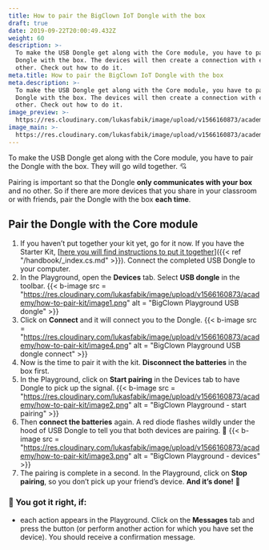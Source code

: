 ```yaml
---
title: How to pair the BigClown IoT Dongle with the box
draft: true
date: 2019-09-22T20:00:49.432Z
weight: 60
description: >-
  To make the USB Dongle get along with the Core module, you have to pair the
  Dongle with the box. The devices will then create a connection with each
  other. Check out how to do it.
meta.title: How to pair the BigClown IoT Dongle with the box
meta.description: >-
  To make the USB Dongle get along with the Core module, you have to pair the
  Dongle with the box. The devices will then create a connection with each
  other. Check out how to do it.
image_preview: >-
  https://res.cloudinary.com/lukasfabik/image/upload/v1566160873/academy/how-to-pair-kit/image2.png
image_main: >-
  https://res.cloudinary.com/lukasfabik/image/upload/v1566160873/academy/how-to-pair-kit/image4.png
---
```

To make the USB Dongle get along with the Core module, you have to pair the Dongle with the box. They will go wild together. 💘 

Pairing is important so that the Dongle **only communicates with your box** and no other. So if there are more devices that you share in your classroom or with friends, pair the Dongle with the box **each time**.  

## Pair the Dongle with the Core module

1.  If you haven’t put together your kit yet, go for it now. If you have the Starter Kit, [[here you will find instructions to put it together](https://www.bigclown.com/handbook/)]({{< ref "/handbook/_index.cs.md" >}}). Connect the completed USB Dongle to your computer. 
2. In the Playground, open the **Devices** tab. Select **USB dongle** in the toolbar.
   {{< b-image src = "https://res.cloudinary.com/lukasfabik/image/upload/v1566160873/academy/how-to-pair-kit/image1.png" alt = "BigClown Playground USB dongle" >}}
3. Click on **Connect** and it will connect you to the Dongle.
   {{< b-image src = "https://res.cloudinary.com/lukasfabik/image/upload/v1566160873/academy/how-to-pair-kit/image4.png" alt = "BigClown Playground USB dongle connect" >}}
4.  Now is the time to pair it with the kit. **Disconnect the batteries** in the box first. 
5. In the Playground, click on **Start pairing** in the Devices tab to have Dongle to pick up the signal. 
   {{< b-image src = "https://res.cloudinary.com/lukasfabik/image/upload/v1566160873/academy/how-to-pair-kit/image2.png" alt = "BigClown Playground - start pairing" >}}
6. Then **connect the batteries** again. A red diode flashes wildly under the hood of USB Dongle to tell you that both devices are pairing. 🚨
   {{< b-image src = "https://res.cloudinary.com/lukasfabik/image/upload/v1566160873/academy/how-to-pair-kit/image3.png" alt = "BigClown Playground - devices" >}}
7. The pairing is complete in a second. In the Playground, click on **Stop pairing**, so you don’t pick up your friend’s device. **And it’s done!** 💪

### 🙌 You got it right, if:

* each action appears in the Playground. Click on the **Messages** tab and press the button (or perform another action for which you have set the device). You should receive a confirmation message.
